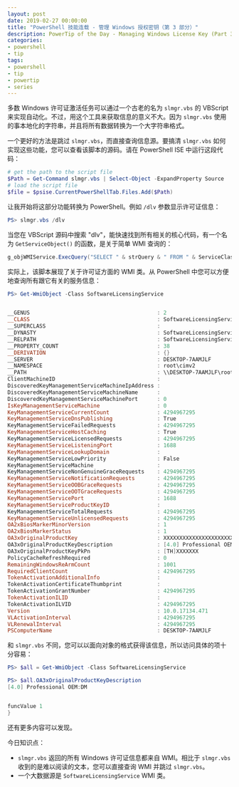 ```yaml
---
layout: post
date: 2019-02-27 00:00:00
title: "PowerShell 技能连载 - 管理 Windows 授权密钥（第 3 部分）"
description: PowerTip of the Day - Managing Windows License Key (Part 3)
categories:
- powershell
- tip
tags:
- powershell
- tip
- powertip
- series
---
```

多数 Windows 许可证激活任务可以通过一个古老的名为 `slmgr.vbs` 的 VBScript 来实现自动化。不过，用这个工具来获取信息的意义不大。因为 `slmgr.vbs` 使用的事本地化的字符串，并且将所有数据转换为一个大字符串格式。

一个更好的方法是跳过 `slmgr.vbs`，而直接查询信息源。要搞清 `slmgr.vbs` 如何实现这些功能，您可以查看该脚本的源码。请在 PowerShell ISE 中运行这段代码：

```powershell
# get the path to the script file
$Path = Get-Command slmgr.vbs | Select-Object -ExpandProperty Source
# load the script file
$file = $psise.CurrentPowerShellTab.Files.Add($Path)
```

让我开始将这部分功能转换为 PowerShell。例如 `/dlv` 参数显示许可证信息：

```powershell
PS> slmgr.vbs /dlv
```

当您在 VBScript 源码中搜索 "dlv"，能快速找到所有相关的核心代码，有一个名为 `GetServiceObject()` 的函数，是关于简单 WMI 查询的：

```powershell
g_objWMIService.ExecQuery("SELECT " & strQuery & " FROM " & ServiceClass)
```

实际上，该脚本展现了关于许可证方面的 WMI 类。从 PowerShell 中您可以方便地查询所有跟它有关的服务信息：

```powershell
PS> Get-WmiObject -Class SoftwareLicensingService


__GENUS                                        : 2
__CLASS                                        : SoftwareLicensingService
__SUPERCLASS                                   :
__DYNASTY                                      : SoftwareLicensingService
__RELPATH                                      : SoftwareLicensingService.Version="10.0.17134.471"
__PROPERTY_COUNT                               : 38
__DERIVATION                                   : {}
__SERVER                                       : DESKTOP-7AAMJLF
__NAMESPACE                                    : root\cimv2
__PATH                                         : \\DESKTOP-7AAMJLF\root\cimv2:SoftwareLicensingService.Version="10.0.17134.471"
ClientMachineID                                :
DiscoveredKeyManagementServiceMachineIpAddress :
DiscoveredKeyManagementServiceMachineName      :
DiscoveredKeyManagementServiceMachinePort      : 0
IsKeyManagementServiceMachine                  : 0
KeyManagementServiceCurrentCount               : 4294967295
KeyManagementServiceDnsPublishing              : True
KeyManagementServiceFailedRequests             : 4294967295
KeyManagementServiceHostCaching                : True
KeyManagementServiceLicensedRequests           : 4294967295
KeyManagementServiceListeningPort              : 1688
KeyManagementServiceLookupDomain               :
KeyManagementServiceLowPriority                : False
KeyManagementServiceMachine                    :
KeyManagementServiceNonGenuineGraceRequests    : 4294967295
KeyManagementServiceNotificationRequests       : 4294967295
KeyManagementServiceOOBGraceRequests           : 4294967295
KeyManagementServiceOOTGraceRequests           : 4294967295
KeyManagementServicePort                       : 1688
KeyManagementServiceProductKeyID               :
KeyManagementServiceTotalRequests              : 4294967295
KeyManagementServiceUnlicensedRequests         : 4294967295
OA2xBiosMarkerMinorVersion                     : 1
OA2xBiosMarkerStatus                           : 1
OA3xOriginalProductKey                         : XXXXXXXXXXXXXXXXXXXXXXXXX
OA3xOriginalProductKeyDescription              : [4.0] Professional OEM
OA3xOriginalProductKeyPkPn                     : [TH]XXXXXXX
PolicyCacheRefreshRequired                     : 0
RemainingWindowsReArmCount                     : 1001
RequiredClientCount                            : 4294967295
TokenActivationAdditionalInfo                  :
TokenActivationCertificateThumbprint           :
TokenActivationGrantNumber                     : 4294967295
TokenActivationILID                            :
TokenActivationILVID                           : 4294967295
Version                                        : 10.0.17134.471
VLActivationInterval                           : 4294967295
VLRenewalInterval                              : 4294967295
PSComputerName                                 : DESKTOP-7AAMJLF
```

和 `slmgr.vbs` 不同，您可以以面向对象的格式获得该信息，所以访问具体的项十分容易：

```powershell
PS> $all = Get-WmiObject -Class SoftwareLicensingService

PS> $all.OA3xOriginalProductKeyDescription
[4.0] Professional OEM:DM


funcValue 1
}
```

还有更多内容可以发现。

今日知识点：

* `slmgr.vbs` 返回的所有 Windows 许可证信息都来自 WMI。相比于 `slmgr.vbs` 收到的是难以阅读的文本，您可以直接查询 WMI 并跳过 `slmgr.vbs`。
* 一个大数据源是 `SoftwareLicensingService` WMI 类。

<!--本文国际来源：[Managing Windows License Key (Part 3)](https://community.idera.com/database-tools/powershell/powertips/b/tips/posts/managing-windows-license-key-part-3)-->

